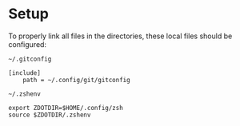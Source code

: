 # Setup

To properly link all files in the directories, these local files should be configured:

`~/.gitconfig`

```shell
[include]
    path = ~/.config/git/gitconfig
```

`~/.zshenv`

```shell
export ZDOTDIR=$HOME/.config/zsh
source $ZDOTDIR/.zshenv
```

